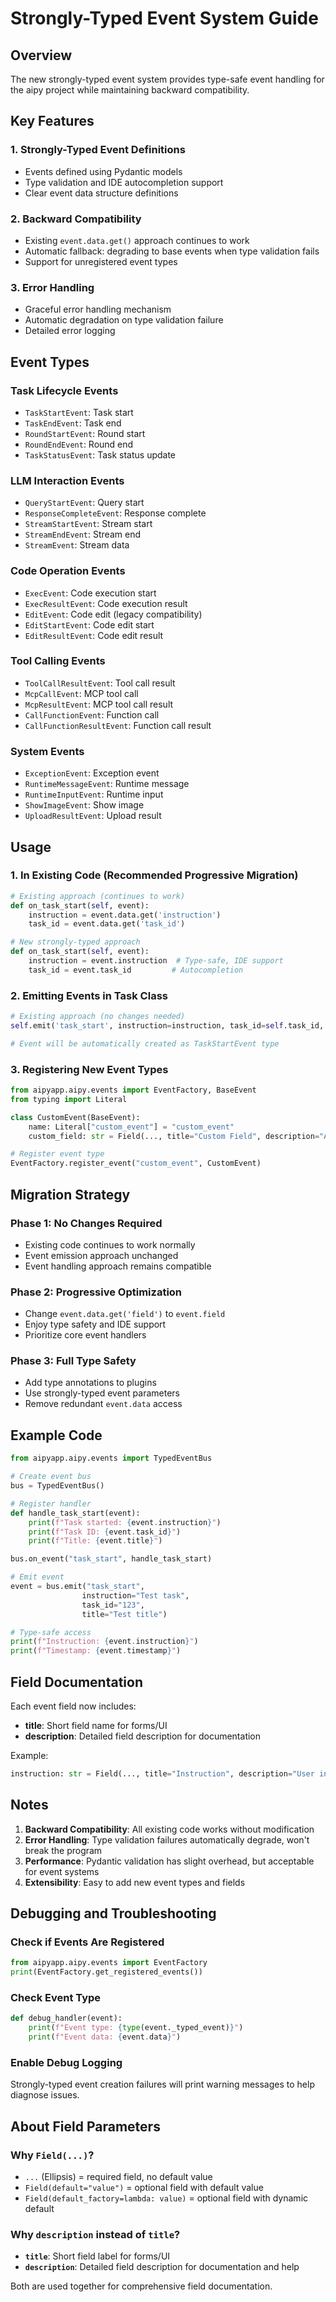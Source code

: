 # Strongly-Typed Event System Guide

## Overview

The new strongly-typed event system provides type-safe event handling for the aipy project while maintaining backward compatibility.

## Key Features

### 1. Strongly-Typed Event Definitions
- Events defined using Pydantic models
- Type validation and IDE autocompletion support
- Clear event data structure definitions

### 2. Backward Compatibility
- Existing `event.data.get()` approach continues to work
- Automatic fallback: degrading to base events when type validation fails
- Support for unregistered event types

### 3. Error Handling
- Graceful error handling mechanism
- Automatic degradation on type validation failure
- Detailed error logging

## Event Types

### Task Lifecycle Events
- `TaskStartEvent`: Task start
- `TaskEndEvent`: Task end
- `RoundStartEvent`: Round start
- `RoundEndEvent`: Round end
- `TaskStatusEvent`: Task status update

### LLM Interaction Events
- `QueryStartEvent`: Query start
- `ResponseCompleteEvent`: Response complete
- `StreamStartEvent`: Stream start
- `StreamEndEvent`: Stream end
- `StreamEvent`: Stream data

### Code Operation Events
- `ExecEvent`: Code execution start
- `ExecResultEvent`: Code execution result
- `EditEvent`: Code edit (legacy compatibility)
- `EditStartEvent`: Code edit start
- `EditResultEvent`: Code edit result

### Tool Calling Events
- `ToolCallResultEvent`: Tool call result
- `McpCallEvent`: MCP tool call
- `McpResultEvent`: MCP tool call result
- `CallFunctionEvent`: Function call
- `CallFunctionResultEvent`: Function call result

### System Events
- `ExceptionEvent`: Exception event
- `RuntimeMessageEvent`: Runtime message
- `RuntimeInputEvent`: Runtime input
- `ShowImageEvent`: Show image
- `UploadResultEvent`: Upload result

## Usage

### 1. In Existing Code (Recommended Progressive Migration)

```python
# Existing approach (continues to work)
def on_task_start(self, event):
    instruction = event.data.get('instruction')
    task_id = event.data.get('task_id')

# New strongly-typed approach
def on_task_start(self, event):
    instruction = event.instruction  # Type-safe, IDE support
    task_id = event.task_id         # Autocompletion
```

### 2. Emitting Events in Task Class

```python
# Existing approach (no changes needed)
self.emit('task_start', instruction=instruction, task_id=self.task_id, title=title)

# Event will be automatically created as TaskStartEvent type
```

### 3. Registering New Event Types

```python
from aipyapp.aipy.events import EventFactory, BaseEvent
from typing import Literal

class CustomEvent(BaseEvent):
    name: Literal["custom_event"] = "custom_event"
    custom_field: str = Field(..., title="Custom Field", description="A custom field")

# Register event type
EventFactory.register_event("custom_event", CustomEvent)
```

## Migration Strategy

### Phase 1: No Changes Required
- Existing code continues to work normally
- Event emission approach unchanged
- Event handling approach remains compatible

### Phase 2: Progressive Optimization
- Change `event.data.get('field')` to `event.field`
- Enjoy type safety and IDE support
- Prioritize core event handlers

### Phase 3: Full Type Safety
- Add type annotations to plugins
- Use strongly-typed event parameters
- Remove redundant `event.data` access

## Example Code

```python
from aipyapp.aipy.events import TypedEventBus

# Create event bus
bus = TypedEventBus()

# Register handler
def handle_task_start(event):
    print(f"Task started: {event.instruction}")
    print(f"Task ID: {event.task_id}")
    print(f"Title: {event.title}")

bus.on_event("task_start", handle_task_start)

# Emit event
event = bus.emit("task_start", 
                instruction="Test task", 
                task_id="123", 
                title="Test title")

# Type-safe access
print(f"Instruction: {event.instruction}")
print(f"Timestamp: {event.timestamp}")
```

## Field Documentation

Each event field now includes:
- **title**: Short field name for forms/UI
- **description**: Detailed field description for documentation

Example:
```python
instruction: str = Field(..., title="Instruction", description="User instruction for the task")
```

## Notes

1. **Backward Compatibility**: All existing code works without modification
2. **Error Handling**: Type validation failures automatically degrade, won't break the program
3. **Performance**: Pydantic validation has slight overhead, but acceptable for event systems
4. **Extensibility**: Easy to add new event types and fields

## Debugging and Troubleshooting

### Check if Events Are Registered
```python
from aipyapp.aipy.events import EventFactory
print(EventFactory.get_registered_events())
```

### Check Event Type
```python
def debug_handler(event):
    print(f"Event type: {type(event._typed_event)}")
    print(f"Event data: {event.data}")
```

### Enable Debug Logging
Strongly-typed event creation failures will print warning messages to help diagnose issues.

## About Field Parameters

### Why `Field(...)`?
- `...` (Ellipsis) = required field, no default value
- `Field(default="value")` = optional field with default value
- `Field(default_factory=lambda: value)` = optional field with dynamic default

### Why `description` instead of `title`?
- **`title`**: Short field label for forms/UI
- **`description`**: Detailed field description for documentation and help

Both are used together for comprehensive field documentation.